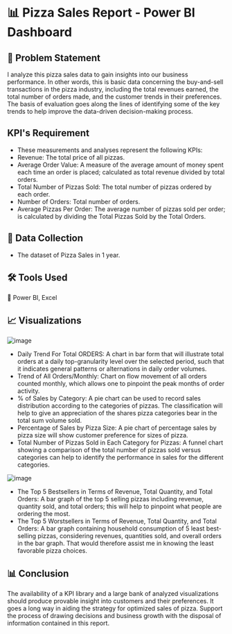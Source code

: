 # 📊 Pizza Sales Report - Power BI Dashboard
## 🎯 Problem Statement
I analyze this pizza sales data to gain insights into our business performance. In other words, this is basic data concerning the buy-and-sell transactions in the pizza industry, including the total revenues earned, the total number of orders made, and the customer trends in their preferences. The basis of evaluation goes along the lines of identifying some of the key trends to help improve the data-driven decision-making process.

## KPI's Requirement
+ These measurements and analyses represent the following KPIs:
+ Revenue: The total price of all pizzas.
+ Average Order Value: A measure of the average amount of money spent each time an order is placed; calculated as total revenue divided by total orders.
+ Total Number of Pizzas Sold: The total number of pizzas ordered by each order.
+ Number of Orders: Total number of orders.
+ Average Pizzas Per Order: The average number of pizzas sold per order; is calculated by dividing the Total Pizzas Sold by the Total Orders.


## 📂 Data Collection
- The dataset of Pizza Sales in 1 year.
## 🛠️ Tools Used
🔧 Power BI, Excel

## 📈 Visualizations 

![image](https://github.com/user-attachments/assets/82cb9592-42fd-4730-b4b1-09ce42b0ad38)

+ Daily Trend For Total ORDERS: A chart in bar form that will illustrate total orders at a daily top-granularity level over the selected period, such that it indicates general patterns or alternations in daily order volumes.
+ Trend of All Orders/Monthly: Chart on flow movement of all orders counted monthly, which allows one to pinpoint the peak months of order activity.
+ % of Sales by Category: A pie chart can be used to record sales distribution according to the categories of pizzas. The classification will help to give an appreciation of the shares pizza categories bear in the total sum volume sold.
+ Percentage of Sales by Pizza Size: A pie chart of percentage sales by pizza size will show customer preference for sizes of pizza.
+ Total Number of Pizzas Sold in Each Category for Pizzas: A funnel chart showing a comparison of the total number of pizzas sold versus categories can help to identify the performance in sales for the different categories.
  
![image](https://github.com/user-attachments/assets/5ce17f02-03ae-4149-97dc-0b94b5262101)

+ The Top 5 Bestsellers in Terms of Revenue, Total Quantity, and Total Orders: A bar graph of the top 5 selling pizzas including revenue, quantity sold, and total orders; this will help to pinpoint what people are ordering the most.
+ The Top 5 Worstsellers in Terms of Revenue, Total Quantity, and Total Orders: A bar graph containing household consumption of 5 least best-selling pizzas, considering revenues, quantities sold, and overall orders in the bar graph. That would therefore assist me in knowing the least favorable pizza choices. 
## 📊 Conclusion 
The availability of a KPI library and a large bank of analyzed visualizations should produce provable insight into customers and their preferences. It goes a long way in aiding the strategy for optimized sales of pizza. Support the process of drawing decisions and business growth with the disposal of information contained in this report. 
